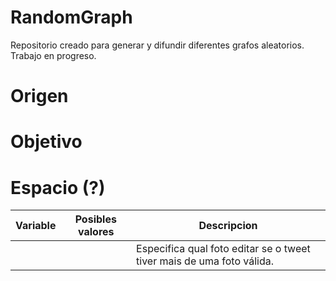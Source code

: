# RandomGraph
Repositorio creado para generar y difundir diferentes grafos aleatorios. 
Trabajo en progreso. 

# Origen

# Objetivo

# Espacio (?) 

| Variable  | Posibles valores | Descripcion                                                           |
| --------- | ---------------- | --------------------------------------------------------------------- |
|           |                  | Especifica qual foto editar se o tweet tiver mais de uma foto válida. |
